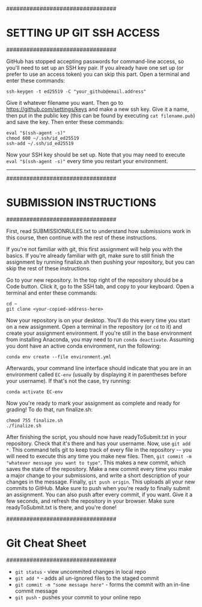 #################################
#	SETTING UP GIT SSH ACCESS	#
#################################

GitHub has stopped accepting passwords for command-line access, so you'll need to set up an SSH key pair. If you already have one set up (or prefer to use an access token) you can skip this part. Open a terminal and enter these commands:

```
ssh-keygen -t ed25519 -C "your_github@email.address"
```
Give it whatever filename you want. Then go to https://github.com/settings/keys and make a new ssh key. Give it a name, then put in the public key (this can be found by executing `cat filename.pub`) and save the key. Then enter these commands:
```
eval "$(ssh-agent -s)"
chmod 600 ~/.ssh/id_ed25519
ssh-add ~/.ssh/id_ed25519
```
Now your SSH key should be set up. Note that you may need to execute `eval "$(ssh-agent -s)"` every time you restart your environment.

---
#################################
#	SUBMISSION INSTRUCTIONS	#
#################################

First, read SUBMISSIONRULES.txt to understand how submissions work in this course, then continue with the rest of these instructions.

If you're not familiar with git, this first assignment will help you with the basics. If you're already familiar with git, make sure to still finish the assignment by running finalize.sh then pushing your repository, but you can skip the rest of these instructions.

Go to your new repository. In the top right of the repository should be a Code button. Click it, go to the SSH tab, and copy to your keyboard. Open a terminal and enter these commands:
```
cd ~
git clone <your-copied-address-here>
```
Now your repository is on your desktop. You'll do this every time you start on a new assignment. Open a terminal in the repository (or `cd` to it) and create your assignment environment. If you're still in the base environment from installing Anaconda, you may need to run `conda deactivate`. Assuming you dont have an active conda environment, run the following:
```
conda env create --file environment.yml
```
Afterwards, your command line interface should indicate that you are in an environment called `EC-env` (usually by displaying it in parentheses before your username). If that's not the case, try running:
```
conda activate EC-env
```
Now you're ready to mark your assignment as complete and ready for grading! To do that, run finalize.sh:
```
chmod 755 finalize.sh
./finalize.sh
```
After finishing the script, you should now have readyToSubmit.txt in your repository. Check that it's there and has your username. Now, use `git add *`. This command tells git to keep track of every file in the repository -- you will need to execute this any time you make new files. Then, `git commit -m "whatever message you want to type"`. This makes a new commit, which saves the state of the repository. Make a new commit every time you make a major change to your submissions, and write a short description of your changes in the message. Finally, `git push origin`. This uploads all your new commits to GitHub. Make sure to push when you're ready to finally submit an assignment. You can also push after every commit, if you want. Give it a few seconds, and refresh the repository in your browser. Make sure readyToSubmit.txt is there, and you're done!

#################################
#	Git Cheat Sheet	#
#################################
* `git status` - view uncommited changes in local repo
* `git add *` - adds all un-ignored files to the staged commit
* `git commit -m "some message here"` - forms the commit with an in-line commit message
* `git push` - pushes your commit to your online repo
